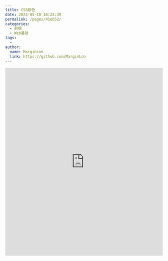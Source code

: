 ```yaml
---
title: CSS颜色
date: 2023-05-10 16:23:39
permalink: /pages/41eb52/
categories:
  - 前端
  - Web基础
tags:
  -
author:
  name: MarginLon
  link: https://github.com/MarginLon
---
```


<iframe id="embed_dom" name="embed_dom" frameborder="0" style="display:block"  width="100%" height="600" src="https://www.zhixi.com/embed/26e38ce8"></iframe>
